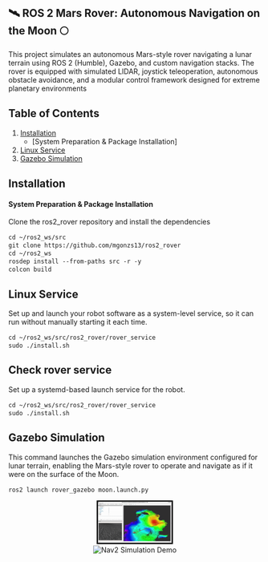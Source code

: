 ## 🛰️ ROS 2 Mars Rover: Autonomous Navigation on the Moon 🌕
This project simulates an autonomous Mars-style rover navigating a lunar terrain using ROS 2 (Humble), Gazebo, and custom navigation stacks. The rover is equipped with simulated LIDAR, joystick teleoperation, autonomous obstacle avoidance, and a modular control framework designed for extreme planetary environments

## Table of Contents

1. [Installation](#installation)
    - [System Preparation & Package Installation]
2. [Linux Service](#usage)
3. [Gazebo Simulation](#SaveMap)


## Installation
#### System Preparation & Package Installation
Clone the ros2_rover repository and install the dependencies
```shell
cd ~/ros2_ws/src
git clone https://github.com/mgonzs13/ros2_rover
cd ~/ros2_ws
rosdep install --from-paths src -r -y
colcon build
```

## Linux Service 
Set up and launch your robot software as a system-level service, so it can run without manually starting it each time.
```shell
cd ~/ros2_ws/src/ros2_rover/rover_service
sudo ./install.sh
```

##  Check rover service 
Set up a systemd-based launch service for the robot.
```shell
cd ~/ros2_ws/src/ros2_rover/rover_service
sudo ./install.sh
```


## Gazebo Simulation
This command launches the Gazebo simulation environment configured for lunar terrain, enabling the Mars-style rover to operate and navigate as if it were on the surface of the Moon.
```shell
ros2 launch rover_gazebo moon.launch.py
 ```

<div align="center">
  <img src="RVIZ.gif" alt="Nav2 Simulation Demo" width="30%"/>
</div>


<div align="center">
  <img src="mars_rover.gif" alt="Nav2 Simulation Demo" width="30%"/>
</div>



